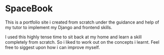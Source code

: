 # SpaceBook
This is a portfolio site i created from scratch under the guidance and help of my tutor to implement my Django and frontend skills.

I used this highly tense time to sit back at my home and learn a skill completely from scratch. So i liked to work out on the concepts i learnt. Feel free to siggest upon 
how i can improve myself.
